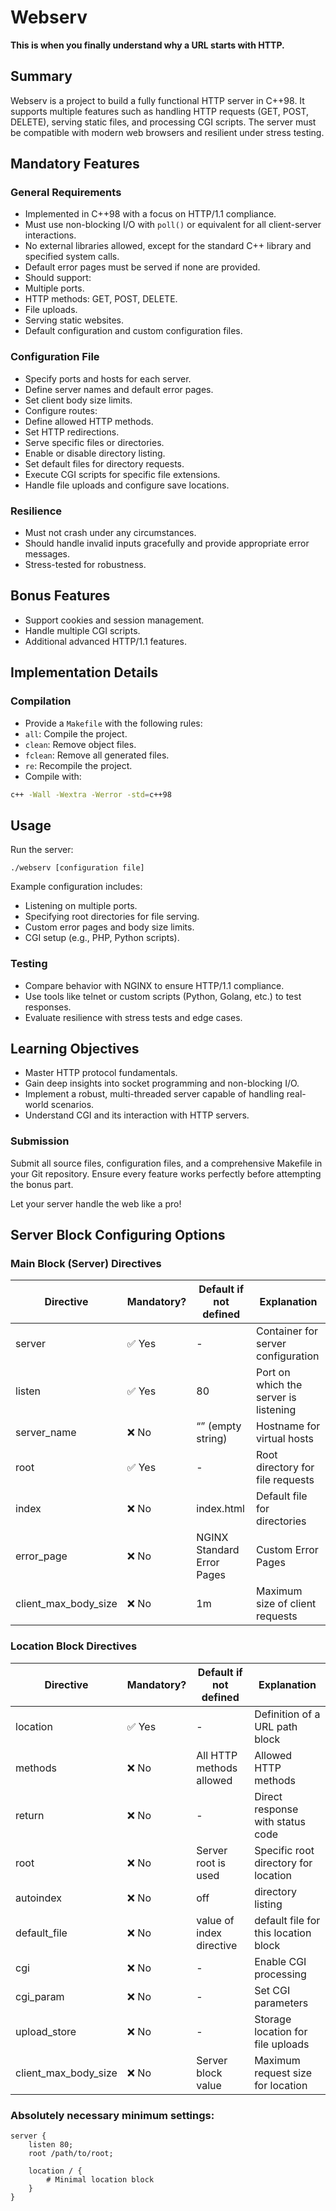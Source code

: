 # Webserv

**This is when you finally understand why a URL starts with HTTP.**

## Summary

Webserv is a project to build a fully functional HTTP server in C++98. It supports multiple features such as handling HTTP requests (GET, POST, DELETE), serving static files, and processing CGI scripts. The server must be compatible with modern web browsers and resilient under stress testing.

## Mandatory Features

### General Requirements
- Implemented in C++98 with a focus on HTTP/1.1 compliance.
- Must use non-blocking I/O with `poll()` or equivalent for all client-server interactions.
- No external libraries allowed, except for the standard C++ library and specified system calls.
- Default error pages must be served if none are provided.
- Should support:
- Multiple ports.
- HTTP methods: GET, POST, DELETE.
- File uploads.
- Serving static websites.
- Default configuration and custom configuration files.

### Configuration File
- Specify ports and hosts for each server.
- Define server names and default error pages.
- Set client body size limits.
- Configure routes:
- Define allowed HTTP methods.
- Set HTTP redirections.
- Serve specific files or directories.
- Enable or disable directory listing.
- Set default files for directory requests.
- Execute CGI scripts for specific file extensions.
- Handle file uploads and configure save locations.

### Resilience
- Must not crash under any circumstances.
- Should handle invalid inputs gracefully and provide appropriate error messages.
- Stress-tested for robustness.

## Bonus Features
- Support cookies and session management.
- Handle multiple CGI scripts.
- Additional advanced HTTP/1.1 features.

## Implementation Details

### Compilation
- Provide a `Makefile` with the following rules:
- `all`: Compile the project.
- `clean`: Remove object files.
- `fclean`: Remove all generated files.
- `re`: Recompile the project.
- Compile with:
```bash
c++ -Wall -Wextra -Werror -std=c++98
```

## Usage
Run the server:
```
./webserv [configuration file]
```
Example configuration includes:
- Listening on multiple ports.
- Specifying root directories for file serving.
- Custom error pages and body size limits.
- CGI setup (e.g., PHP, Python scripts).

### Testing
- Compare behavior with NGINX to ensure HTTP/1.1 compliance.
- Use tools like telnet or custom scripts (Python, Golang, etc.) to test responses.
- Evaluate resilience with stress tests and edge cases.

## Learning Objectives
- Master HTTP protocol fundamentals.
- Gain deep insights into socket programming and non-blocking I/O.
- Implement a robust, multi-threaded server capable of handling real-world scenarios.
- Understand CGI and its interaction with HTTP servers.

### Submission
Submit all source files, configuration files, and a comprehensive Makefile in your Git repository.
Ensure every feature works perfectly before attempting the bonus part.

Let your server handle the web like a pro!

## Server Block Configuring Options

### Main Block (Server) Directives

| Directive | Mandatory? | Default if not defined | Explanation |
|-----------|------------|------------------------------|------------|
| server | ✅ Yes | - | Container for server configuration |
| listen | ✅ Yes | 80 | Port on which the server is listening |
| server_name | ❌ No | “” (empty string) | Hostname for virtual hosts |
| root | ✅ Yes | - | Root directory for file requests |
| index | ❌ No | index.html | Default file for directories |
| error_page | ❌ No | NGINX Standard Error Pages | Custom Error Pages |
| client_max_body_size | ❌ No | 1m | Maximum size of client requests |

### Location Block Directives

| Directive | Mandatory? | Default if not defined | Explanation |
|-----------|------------|------------------------------|------------|
| location | ✅ Yes | - | Definition of a URL path block |
| methods | ❌ No | All HTTP methods allowed | Allowed HTTP methods |
| return | ❌ No | - | Direct response with status code |
| root | ❌ No | Server root is used | Specific root directory for location |
| autoindex | ❌ No | off | directory listing |
| default_file | ❌ No | value of index directive | default file for this location block |
| cgi | ❌ No | - | Enable CGI processing |
| cgi_param | ❌ No | - | Set CGI parameters |
| upload_store | ❌ No | - | Storage location for file uploads |
| client_max_body_size | ❌ No | Server block value | Maximum request size for location |

### Absolutely necessary minimum settings:

```nginx
server {
	listen 80;
	root /path/to/root;

	location / {
		# Minimal location block
	}
}